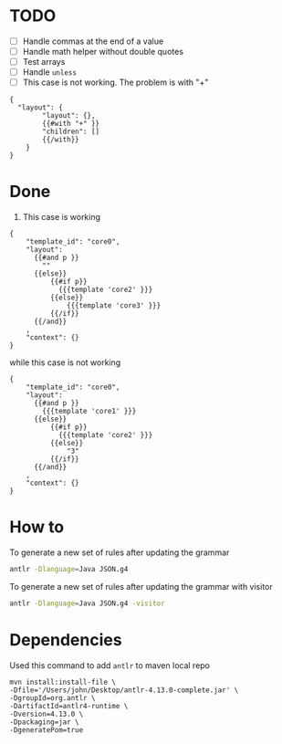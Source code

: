 # TODO

- [ ] Handle commas at the end of a value
- [ ] Handle math helper without double quotes
- [ ] Test arrays
- [ ] Handle `unless`
- [ ] This case is not working. The problem is with "+"
```
{
  "layout": {
        "layout": {},
        {{#with "+" }}
        "children": []
        {{/with}}
    }
}
```

# Done

1. This case is working

``` 
{
    "template_id": "core0",
    "layout": 
      {{#and p }}
        ""
      {{else}}
          {{#if p}}
            {{{template 'core2' }}}
          {{else}}
              {{{template 'core3' }}}
          {{/if}}
      {{/and}}
    ,
    "context": {}
}
```

while this case is not working

```
{
    "template_id": "core0",
    "layout": 
      {{#and p }}
        {{{template 'core1' }}}
      {{else}}
          {{#if p}}
            {{{template 'core2' }}}
          {{else}}
              "3"
          {{/if}}
      {{/and}}
    ,
    "context": {}
}
```

# How to

To generate a new set of rules after updating the grammar
```bash
antlr -Dlanguage=Java JSON.g4
```

To generate a new set of rules after updating the grammar with visitor
```bash
antlr -Dlanguage=Java JSON.g4 -visitor
```


# Dependencies

Used this command to add `antlr` to maven local repo

```
mvn install:install-file \
-Dfile='/Users/john/Desktop/antlr-4.13.0-complete.jar' \
-DgroupId=org.antlr \
-DartifactId=antlr4-runtime \
-Dversion=4.13.0 \
-Dpackaging=jar \
-DgeneratePom=true
```